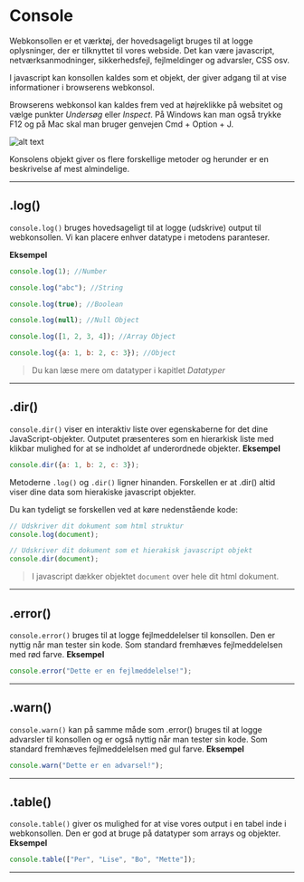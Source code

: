# Console
Webkonsollen er et værktøj, der hovedsageligt bruges til at logge oplysninger, der er tilknyttet til vores webside. Det kan være javascript, netværksanmodninger, sikkerhedsfejl, fejlmeldinger og advarsler, CSS osv. 

I javascript kan konsollen kaldes som et objekt, der giver adgang til at vise informationer i browserens webkonsol. 

Browserens webkonsol kan kaldes frem ved at højreklikke på websitet og vælge punkter *Undersøg* eller *Inspect*. På Windows kan man også trykke F12 og på Mac skal man bruger genvejen Cmd + Option + J.

![alt text](https://github.com/Webudvikler-TechCollege/JS-Intro2020/blob/master/public/Guides/images/console.png "Browserens webkonsol")

Konsolens objekt giver os flere forskellige metoder og herunder er en beskrivelse af mest almindelige.
___
## .log()

`console.log()` bruges hovedsageligt til at logge (udskrive) output til webkonsollen. Vi kan placere enhver datatype i metodens paranteser.

**Eksempel**
```js
console.log(1); //Number

console.log("abc"); //String

console.log(true); //Boolean

console.log(null); //Null Object

console.log([1, 2, 3, 4]); //Array Object

console.log({a: 1, b: 2, c: 3}); //Object
```
> Du kan læse mere om datatyper i kapitlet *Datatyper*
___
## .dir()

`console.dir()` viser en interaktiv liste over egenskaberne for det dine JavaScript-objekter. Outputet præsenteres som en hierarkisk liste med klikbar mulighed for at se indholdet af underordnede objekter.
**Eksempel**
```js
console.dir({a: 1, b: 2, c: 3});
```
Metoderne `.log()` og `.dir()` ligner hinanden. Forskellen er at .dir() altid viser dine data som hierakiske javascript objekter. 

Du kan tydeligt se forskellen ved at køre nedenstående kode:
```js
// Udskriver dit dokument som html struktur
console.log(document);

// Udskriver dit dokument som et hierakisk javascript objekt
console.dir(document);
```
> I javascript dækker objektet `document` over hele dit html dokument.
___
## .error()

`console.error()` bruges til at logge fejlmeddelelser til konsollen. Den er nyttig når man tester sin kode. Som standard fremhæves fejlmeddelelsen med rød farve.
**Eksempel**
```js
console.error("Dette er en fejlmeddelelse!"); 
```
___
## .warn()

`console.warn()` kan på samme måde som .error() bruges til at logge advarsler til konsollen og er også nyttig når man tester sin kode. Som standard fremhæves fejlmeddelelsen med gul farve.
**Eksempel**
```js
console.warn("Dette er en advarsel!"); 
```
___
## .table()

`console.table()` giver os mulighed for at vise vores output i en tabel inde i webkonsollen. Den er god at bruge på datatyper som arrays og objekter.
**Eksempel**
```js
console.table(["Per", "Lise", "Bo", "Mette"]); 
```
___